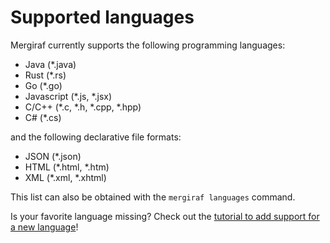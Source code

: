 # Supported languages

Mergiraf currently supports the following programming languages:
* Java (*.java)
* Rust (*.rs)
* Go (*.go)
* Javascript (*.js, *.jsx)
* C/C++ (*.c, *.h, *.cpp, *.hpp)
* C# (*.cs)

and the following declarative file formats:
* JSON (*.json)
* HTML (*.html, *.htm)
* XML (*.xml, *.xhtml)

This list can also be obtained with the `mergiraf languages` command.

Is your favorite language missing? Check out the [tutorial to add support for a new language](./adding-a-language.md)!
